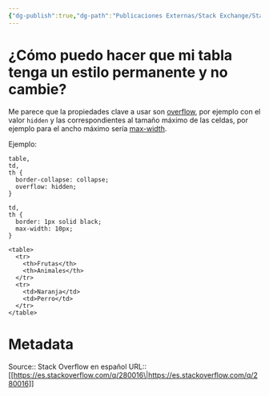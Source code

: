 ```yaml
---
{"dg-publish":true,"dg-path":"Publicaciones Externas/Stack Exchange/Stack Overflow en español/es.stackoverflow.com-280016.md","permalink":"/publicaciones-externas/stack-exchange/stack-overflow-en-espanol/es-stackoverflow-com-280016/","title":"¿Cómo puedo hacer que mi tabla tenga un estilo permanente y no cambie?","hide":true,"noteIcon":"\"0\"","created":"2024-04-03T12:49:10.592-06:00","updated":"2024-04-05T16:43:55.616-06:00"}
---
```


# ¿Cómo puedo hacer que mi tabla tenga un estilo permanente y no cambie?

Me parece que la propiedades clave a usar son [overflow](https://developer.mozilla.org/es/docs/Web/CSS/overflow), por ejemplo con el valor `hidden` y las correspondientes al tamaño máximo de las celdas, por ejemplo para el ancho máximo sería [max-width](https://developer.mozilla.org/es/docs/Web/CSS/max-width).

Ejemplo:

<!-- begin snippet: js hide: false console: true babel: false -->

<!-- language: lang-css -->

    table,
    td,
    th {
      border-collapse: collapse;
      overflow: hidden;
    }

    td,
    th {
      border: 1px solid black;
      max-width: 10px;
    }

<!-- language: lang-html -->

    <table>
      <tr>
        <th>Frutas</th>
        <th>Animales</th>
      </tr>
      <tr>
        <td>Naranja</td>
        <td>Perro</td>
      </tr>
    </table>

<!-- end snippet -->





# Metadata
Source:: Stack Overflow en español
URL:: [[https://es.stackoverflow.com/q/280016\|https://es.stackoverflow.com/q/280016]]

